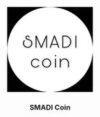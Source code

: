 <div align="center">
<a href="" rel="noopener">
<img width=200px height=200px src="SMADIcoin.jpeg" alt="logo"></a>
</div>

<h3 align="center">SMADI Coin</h3>


